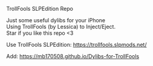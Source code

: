 TrollFools SLPEdition Repo

Just some useful dylibs for your iPhone  
Using TrollFools (by Lessica) to Inject/Eject.  
Star if you like this repo <3

Use TrollFools SLPEdition: https://trollfools.slpmods.net/

Add: https://mb170508.github.io/Dylibs-for-TrollFools
